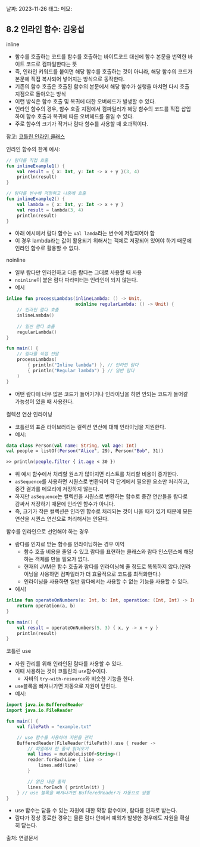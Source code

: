 날짜: 2023-11-26 
태그: 
메모:

## 8.2 인라인 함수: 김웅섭
inline
- 함수를 호출하는 코드를 함수를 호출하는 바이트코드 대신에 함수 본문을 번역한 바이트 코드로 컴파일한다는 뜻
- 즉, 인라인 키워드를 붙이면 해당 함수를 호출하는 것이 아니라, 해당 함수의 코드가 본문에 직접 복사되어 넣어지는 방식으로 동작한다.
- 기존의 함수 호출은 호출된 함수의 본문에서 해당 함수가 실행을 마치면 다시 호출 지점으로 돌아오는 방식
- 이런 방식은 함수 호출 및 복귀에 대한 오버헤드가 발생할 수 있다.
- 인라인 함수의 경우, 함수 호출 지점에서 컴파일러가 해당 함수의 코드를 직접 삽입하여 함수 호출과 복귀에 따른 오버헤드를 줄일 수 있다.
- 주로 함수의 크기가 작거나 람다 함수를 사용할 때 효과적이다.

참고: [코틀린 인라인 클래스](https://medium.com/mj-studio/%EC%BD%94%ED%8B%80%EB%A6%B0-%EC%9D%B8%EB%9D%BC%EC%9D%B8-%ED%81%B4%EB%9E%98%EC%8A%A4%EB%9E%80-2e455c893c4a)

인라인 함수의 한계 예시:

```kotlin
// 람다를 직접 호출
fun inlineExample1() {
    val result = { x: Int, y: Int -> x + y }(3, 4)
    println(result)
}

// 람다를 변수에 저장하고 나중에 호출
fun inlineExample2() {
    val lambda = { x: Int, y: Int -> x + y }
    val result = lambda(3, 4)
    println(result)
}
```

- 아래 예시에서 람다 함수는 `val lamda`라는 변수에 저장되어야 함
- 이 경우 lambda라는 값이 활용되기 위해서는 객체로 저장되어 있어야 하기 때문에 인라인 함수로 활용할 수 없다.

noinline

- 일부 람다만 인라인하고 다른 람다는 그대로 사용할 때 사용
- `noinline`이 붙은 람다 파라미터는 인라인이 되지 않는다.
- 예시

```kotlin
inline fun processLambdas(inlineLambda: () -> Unit, 
						  noinline regularLambda: () -> Unit) {
    // 인라인 람다 호출
    inlineLambda()
    
    // 일반 람다 호출
    regularLambda()
}

fun main() {
    // 람다를 직접 전달
    processLambdas(
        { println("Inline lambda") }, // 인라인 람다
        { println("Regular lambda") } // 일반 람다
    )
}
```

- 어떤 람다에 너무 많은 코드가 들어가거나 인라이닝을 하면 안되는 코드가 들어갈 가능성이 있을 때 사용한다.

컬렉션 연산 인라이닝

- 코틀린의 표준 라이브러리는 컬렉션 연산에 대해 인라이닝을 지원한다.
- 예시:

```kotlin
data class Person(val name: String, val age: Int)
val people = listOf(Person("Alice", 29), Person("Bob", 31))

>> println(people.filter { it.age < 30 })
```

- 위 예시 함수에서 처리할 원소가 많아지면 리스트를 처리할 비용이 증가한다.
- `asSequence`를 사용하면 시퀀스로 변환되어 각 단계에서 필요한 요소만 처리하고, 중간 결과를 메모리에 저장하지 않는다.
- 하지만 `asSequence`는 컬렉션을 시퀀스로 변환하는 함수로 중간 연산들을 람다로 감싸서 저장하기 때문에 인라인 함수가 아니다.
- 즉, 크기가 작은 컬렉션은 인라인 함수로 처리되는 것이 나을 때가 있기 때문에 모든 연산을 시퀀스 연산으로 처리해서는 안된다.

함수를 인라인으로 선언해야 하는 경우

- 람다를 인자로 받는 함수를 인라이닝하는 경우 이익
    - 함수 호출 비용을 줄일 수 있고 람다를 표현하는 클래스와 람다 인스턴스에 해당하는 객체를 만들 필요가 없다.
    - 현재의 JVM은 함수 호출과 람다를 인라이닝해 줄 정도로 똑똑하지 않다.(인라이닝을 사용하면 컴파일러가 더 효율적으로 코드를 최적화한다.)
    - 인라이닝을 사용하면 일반 람다에서는 사용할 수 없는 기능을 사용할 수 있다.
- 예시)

```kotlin
inline fun operateOnNumbers(a: Int, b: Int, operation: (Int, Int) -> Int): Int {
    return operation(a, b)
}

fun main() {
    val result = operateOnNumbers(5, 3) { x, y -> x + y }
    println(result)
}
```

코틀린 use

- 자원 관리를 위해 인라인된 람다를 사용할 수 있다.
- 이때 사용하는 것이 코틀린의 `use`함수이다.
    - 자바의 `try-with-resource`와 비슷한 기능을 한다.
- `use`블록을 빠져나가면 자동으로 자원이 닫힌다.
- 예시:

```kotlin
import java.io.BufferedReader
import java.io.FileReader

fun main() {
    val filePath = "example.txt"

    // use 함수를 사용하여 자원을 관리
    BufferedReader(FileReader(filePath)).use { reader ->
        // 파일에서 한 줄씩 읽어오기
        val lines = mutableListOf<String>()
        reader.forEachLine { line ->
            lines.add(line)
        }

        // 읽은 내용 출력
        lines.forEach { println(it) }
    } // use 블록을 빠져나가면 BufferedReader가 자동으로 닫힘
}
```

- use 함수는 닫을 수 있는 자원에 대한 확장 함수이며, 람다를 인자로 받는다.
- 람다가 정상 종료한 경우는 물론 람다 안에서 예외가 발생한 경우에도 자원을 확실히 닫는다.

출처: 연결문서